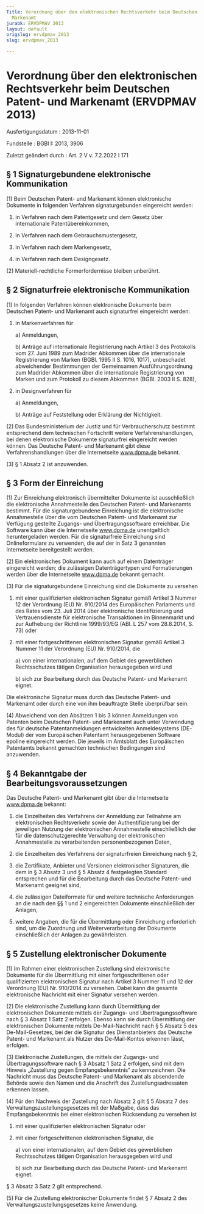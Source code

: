 ```yaml
---
Title: Verordnung über den elektronischen Rechtsverkehr beim Deutschen Patent- und
  Markenamt
jurabk: ERVDPMAV 2013
layout: default
origslug: ervdpmav_2013
slug: ervdpmav_2013

---
```


# Verordnung über den elektronischen Rechtsverkehr beim Deutschen Patent- und Markenamt (ERVDPMAV 2013)

Ausfertigungsdatum
:   2013-11-01

Fundstelle
:   BGBl I: 2013, 3906

Zuletzt geändert durch
:   Art. 2 V v. 7.2.2022 I 171


## § 1 Signaturgebundene elektronische Kommunikation

(1) Beim Deutschen Patent- und Markenamt können elektronische
Dokumente in folgenden Verfahren signaturgebunden eingereicht werden:

1.  in Verfahren nach dem Patentgesetz und dem Gesetz über internationale
    Patentübereinkommen,


2.  in Verfahren nach dem Gebrauchsmustergesetz,


3.  in Verfahren nach dem Markengesetz,


4.  in Verfahren nach dem Designgesetz.




(2) Materiell-rechtliche Formerfordernisse bleiben unberührt.


## § 2 Signaturfreie elektronische Kommunikation

(1) In folgenden Verfahren können elektronische Dokumente beim
Deutschen Patent- und Markenamt auch signaturfrei eingereicht werden:

1.  in Markenverfahren für

    a)  Anmeldungen,


    b)  Anträge auf internationale Registrierung nach Artikel 3 des Protokolls
        vom 27. Juni 1989 zum Madrider Abkommen über die internationale
        Registrierung von Marken (BGBl. 1995 II S. 1016, 1017), unbeschadet
        abweichender Bestimmungen der Gemeinsamen Ausführungsordnung zum
        Madrider Abkommen über die internationale Registrierung von Marken und
        zum Protokoll zu diesem Abkommen (BGBl. 2003 II S. 828),





2.  in Designverfahren für

    a)  Anmeldungen,


    b)  Anträge auf Feststellung oder Erklärung der Nichtigkeit.







(2) Das Bundesministerium der Justiz und für Verbraucherschutz
bestimmt entsprechend dem technischen Fortschritt weitere
Verfahrenshandlungen, bei denen elektronische Dokumente signaturfrei
eingereicht werden können. Das Deutsche Patent- und Markenamt gibt
diese Verfahrenshandlungen über die Internetseite www.dpma.de bekannt.

(3) § 1 Absatz 2 ist anzuwenden.


## § 3 Form der Einreichung

(1) Zur Einreichung elektronisch übermittelter Dokumente ist
ausschließlich die elektronische Annahmestelle des Deutschen Patent-
und Markenamts bestimmt. Für die signaturgebundene Einreichung ist die
elektronische Annahmestelle über die vom Deutschen Patent- und
Markenamt zur Verfügung gestellte Zugangs- und Übertragungssoftware
erreichbar. Die Software kann über die Internetseite www.dpma.de
unentgeltlich heruntergeladen werden. Für die signaturfreie
Einreichung sind Onlineformulare zu verwenden, die auf der in Satz 3
genannten Internetseite bereitgestellt werden.

(2) Ein elektronisches Dokument kann auch auf einem Datenträger
eingereicht werden; die zulässigen Datenträgertypen und Formatierungen
werden über die Internetseite www.dpma.de bekannt gemacht.

(3) Für die signaturgebundene Einreichung sind die Dokumente zu
versehen

1.  mit einer qualifizierten elektronischen Signatur gemäß Artikel 3
    Nummer 12 der Verordnung (EU) Nr. 910/2014 des Europäischen Parlaments
    und des Rates vom 23. Juli 2014 über elektronische Identifizierung und
    Vertrauensdienste für elektronische Transaktionen im Binnenmarkt und
    zur Aufhebung der Richtlinie 1999/93/EG (ABl. L 257 vom 28.8.2014, S.
    73) oder


2.  mit einer fortgeschrittenen elektronischen Signatur gemäß Artikel 3
    Nummer 11 der Verordnung (EU) Nr. 910/2014, die

    a)  von einer internationalen, auf dem Gebiet des gewerblichen
        Rechtsschutzes tätigen Organisation herausgegeben wird und


    b)  sich zur Bearbeitung durch das Deutsche Patent- und Markenamt eignet.






Die elektronische Signatur muss durch das Deutsche Patent- und
Markenamt oder durch eine von ihm beauftragte Stelle überprüfbar sein.

(4) Abweichend von den Absätzen 1 bis 3 können Anmeldungen von
Patenten beim Deutschen Patent- und Markenamt auch unter Verwendung
des für deutsche Patentanmeldungen entwickelten Anmeldesystems (DE-
Modul) der vom Europäischen Patentamt herausgegebenen Software epoline
eingereicht werden. Die jeweils im Amtsblatt des Europäischen
Patentamts bekannt gemachten technischen Bedingungen sind anzuwenden.


## § 4 Bekanntgabe der Bearbeitungsvoraussetzungen

Das Deutsche Patent- und Markenamt gibt über die Internetseite
www.dpma.de bekannt:

1.  die Einzelheiten des Verfahrens der Anmeldung zur Teilnahme am
    elektronischen Rechtsverkehr sowie der Authentifizierung bei der
    jeweiligen Nutzung der elektronischen Annahmestelle einschließlich der
    für die datenschutzgerechte Verwaltung der elektronischen
    Annahmestelle zu verarbeitenden personenbezogenen Daten,


2.  die Einzelheiten des Verfahrens der signaturfreien Einreichung nach §
    2,


3.  die Zertifikate, Anbieter und Versionen elektronischer Signaturen, die
    dem in § 3 Absatz 3 und § 5 Absatz 4 festgelegten Standard entsprechen
    und für die Bearbeitung durch das Deutsche Patent- und Markenamt
    geeignet sind,


4.  die zulässigen Dateiformate für und weitere technische Anforderungen
    an die nach den §§ 1 und 2 eingereichten Dokumente einschließlich der
    Anlagen,


5.  weitere Angaben, die für die Übermittlung oder Einreichung
    erforderlich sind, um die Zuordnung und Weiterverarbeitung der
    Dokumente einschließlich der Anlagen zu gewährleisten.





## § 5 Zustellung elektronischer Dokumente

(1) Im Rahmen einer elektronischen Zustellung sind elektronische
Dokumente für die Übermittlung mit einer fortgeschrittenen oder
qualifizierten elektronischen Signatur nach Artikel 3 Nummer 11 und 12
der Verordnung (EU) Nr. 910/2014 zu versehen. Dabei kann die gesamte
elektronische Nachricht mit einer Signatur versehen werden.

(2) Die elektronische Zustellung kann durch Übermittlung der
elektronischen Dokumente mittels der Zugangs- und Übertragungssoftware
nach § 3 Absatz 1 Satz 2 erfolgen. Ebenso kann sie durch Übermittlung
der elektronischen Dokumente mittels De-Mail-Nachricht nach § 5 Absatz
5 des De-Mail-Gesetzes, bei der die Signatur des Dienstanbieters das
Deutsche Patent- und Markenamt als Nutzer des De-Mail-Kontos erkennen
lässt, erfolgen.

(3) Elektronische Zustellungen, die mittels der Zugangs- und
Übertragungssoftware nach § 3 Absatz 1 Satz 2 erfolgen, sind mit dem
Hinweis „Zustellung gegen Empfangsbekenntnis“ zu kennzeichnen. Die
Nachricht muss das Deutsche Patent- und Markenamt als absendende
Behörde sowie den Namen und die Anschrift des Zustellungsadressaten
erkennen lassen.

(4) Für den Nachweis der Zustellung nach Absatz 2 gilt § 5 Absatz 7
des Verwaltungszustellungsgesetzes mit der Maßgabe, dass das
Empfangsbekenntnis bei einer elektronischen Rücksendung zu versehen
ist

1.  mit einer qualifizierten elektronischen Signatur oder


2.  mit einer fortgeschrittenen elektronischen Signatur, die

    a)  von einer internationalen, auf dem Gebiet des gewerblichen
        Rechtsschutzes tätigen Organisation herausgegeben wird und


    b)  sich zur Bearbeitung durch das Deutsche Patent- und Markenamt eignet.






§ 3 Absatz 3 Satz 2 gilt entsprechend.

(5) Für die Zustellung elektronischer Dokumente findet § 7 Absatz 2
des Verwaltungszustellungsgesetzes keine Anwendung.

